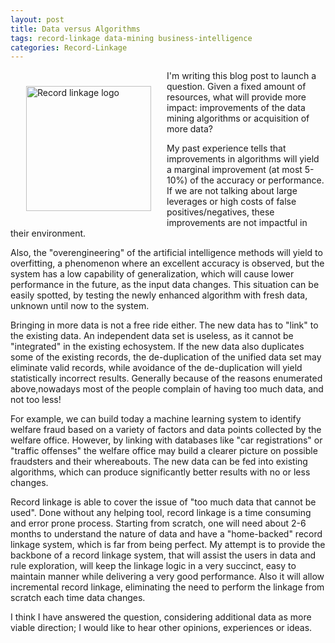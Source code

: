 ```yaml
---
layout: post
title: Data versus Algorithms
tags: record-linkage data-mining business-intelligence
categories: Record-Linkage
---
```


 <img src="{{'/static/img/recolink/logo.svg' | prepend: site.baseurl  }}" 
    alt='Record linkage logo' style="float:left;width:200px;padding:15px;margin:10px"   /> 
I'm writing this blog post  to launch a question. Given a fixed amount of resources, what will provide more impact:
improvements of the data mining algorithms or acquisition of more data? 

<!--more-->

My past experience tells that improvements in algorithms
 will yield a marginal improvement (at most 5-10%) of the accuracy or performance.
 If we are not talking about large leverages or high costs of false positives/negatives, 
these improvements are not impactful in their environment.

Also, the "overengineering" of the artificial intelligence methods will yield to overfitting, a phenomenon where an
excellent accuracy is observed, but the system has a low capability of generalization, which will cause
lower performance in the future, as the input data changes. This situation can be easily spotted, by testing the 
newly enhanced algorithm with fresh data, unknown until now to the system.

Bringing in more data is not a free ride either. The new data has to "link" to the existing data. An independent data set
is useless, as it cannot be "integrated" in the existing echosystem. If the new data also duplicates some of the 
existing records, the de-duplication of the unified data set may eliminate valid records, while avoidance of the
de-duplication will yield statistically incorrect results. Generally because of the reasons 
enumerated above,nowadays most of the people complain of having too much data, and not too less!

For example, we can build today a machine learning system to identify welfare fraud based on a variety of factors and data points collected
by the welfare office. However, by linking with databases like "car registrations" or "traffic offenses" the welfare
office may build a clearer picture on possible fraudsters and their whereabouts. The new data can be fed into existing
algorithms, which can produce significantly better results with no or less changes.

Record linkage is able to cover the issue of "too much data that cannot be used". Done without any helping tool, record
linkage is a time consuming and error prone process. Starting from scratch, one will need about 2-6 months to understand
the nature of data and have a "home-backed" record linkage system, which is far from being perfect. My attempt is to provide
the backbone of a record linkage system, that will assist the users in data and rule exploration, will keep the 
linkage logic in a very succinct, easy to maintain manner while delivering a very good performance. 
Also it will allow incremental record linkage, eliminating the need to perform the linkage from scratch each time data changes.

I think I have answered the question, considering additional data as more viable direction; I would like to hear other
opinions, experiences or ideas.

